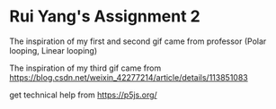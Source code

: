 # Rui Yang's Assignment 2

The inspiration of my first and second gif came from professor
(Polar looping, Linear looping)

The inspiration of my third gif came from
https://blog.csdn.net/weixin_42277214/article/details/113851083

get technical help from 
https://p5js.org/
